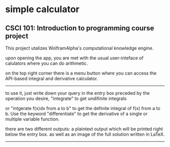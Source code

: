 # simple calculator
CSCI 101: Introduction to programming course project
------------------------------------------------

This project utalizes WolframAlpha's computational knowledge engine.

upon opening the app, you are met with the usual user-inteface of calulators where you can do arithmetic.

on the top right corner there is a menu button where you can access the API-based integral and derivative calculator.

------------------------------------------------

to use it, just write down your query in the entry box preceded by the operation you desire, "integrate" to get undifinite integrals

or "intgerate f(x)dx from a to b" to get the definite integral of f(x) from a to b. Use the keyword "differentiate" to get the derivative of a single or multiple variable function. 

there are two different outputs: a plaintext output which will be printed right below the entry box. as well as an image of the full solution written in LaTeX.

--------------------------------------------------
